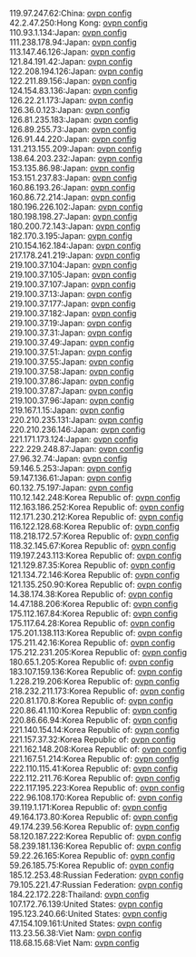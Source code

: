 119.97.247.62:China: [ovpn config](vpn/119_97_247_62.ovpn)  
42.2.47.250:Hong Kong: [ovpn config](vpn/42_2_47_250.ovpn)  
110.93.1.134:Japan: [ovpn config](vpn/110_93_1_134.ovpn)  
111.238.178.94:Japan: [ovpn config](vpn/111_238_178_94.ovpn)  
113.147.46.126:Japan: [ovpn config](vpn/113_147_46_126.ovpn)  
121.84.191.42:Japan: [ovpn config](vpn/121_84_191_42.ovpn)  
122.208.194.126:Japan: [ovpn config](vpn/122_208_194_126.ovpn)  
122.211.89.156:Japan: [ovpn config](vpn/122_211_89_156.ovpn)  
124.154.83.136:Japan: [ovpn config](vpn/124_154_83_136.ovpn)  
126.22.21.173:Japan: [ovpn config](vpn/126_22_21_173.ovpn)  
126.36.0.123:Japan: [ovpn config](vpn/126_36_0_123.ovpn)  
126.81.235.183:Japan: [ovpn config](vpn/126_81_235_183.ovpn)  
126.89.255.73:Japan: [ovpn config](vpn/126_89_255_73.ovpn)  
126.91.44.220:Japan: [ovpn config](vpn/126_91_44_220.ovpn)  
131.213.155.209:Japan: [ovpn config](vpn/131_213_155_209.ovpn)  
138.64.203.232:Japan: [ovpn config](vpn/138_64_203_232.ovpn)  
153.135.86.98:Japan: [ovpn config](vpn/153_135_86_98.ovpn)  
153.151.237.83:Japan: [ovpn config](vpn/153_151_237_83.ovpn)  
160.86.193.26:Japan: [ovpn config](vpn/160_86_193_26.ovpn)  
160.86.72.214:Japan: [ovpn config](vpn/160_86_72_214.ovpn)  
180.196.226.102:Japan: [ovpn config](vpn/180_196_226_102.ovpn)  
180.198.198.27:Japan: [ovpn config](vpn/180_198_198_27.ovpn)  
180.200.72.143:Japan: [ovpn config](vpn/180_200_72_143.ovpn)  
182.170.3.195:Japan: [ovpn config](vpn/182_170_3_195.ovpn)  
210.154.162.184:Japan: [ovpn config](vpn/210_154_162_184.ovpn)  
217.178.241.219:Japan: [ovpn config](vpn/217_178_241_219.ovpn)  
219.100.37.104:Japan: [ovpn config](vpn/219_100_37_104.ovpn)  
219.100.37.105:Japan: [ovpn config](vpn/219_100_37_105.ovpn)  
219.100.37.107:Japan: [ovpn config](vpn/219_100_37_107.ovpn)  
219.100.37.13:Japan: [ovpn config](vpn/219_100_37_13.ovpn)  
219.100.37.177:Japan: [ovpn config](vpn/219_100_37_177.ovpn)  
219.100.37.182:Japan: [ovpn config](vpn/219_100_37_182.ovpn)  
219.100.37.19:Japan: [ovpn config](vpn/219_100_37_19.ovpn)  
219.100.37.31:Japan: [ovpn config](vpn/219_100_37_31.ovpn)  
219.100.37.49:Japan: [ovpn config](vpn/219_100_37_49.ovpn)  
219.100.37.51:Japan: [ovpn config](vpn/219_100_37_51.ovpn)  
219.100.37.55:Japan: [ovpn config](vpn/219_100_37_55.ovpn)  
219.100.37.58:Japan: [ovpn config](vpn/219_100_37_58.ovpn)  
219.100.37.86:Japan: [ovpn config](vpn/219_100_37_86.ovpn)  
219.100.37.87:Japan: [ovpn config](vpn/219_100_37_87.ovpn)  
219.100.37.96:Japan: [ovpn config](vpn/219_100_37_96.ovpn)  
219.167.1.15:Japan: [ovpn config](vpn/219_167_1_15.ovpn)  
220.210.235.131:Japan: [ovpn config](vpn/220_210_235_131.ovpn)  
220.210.236.146:Japan: [ovpn config](vpn/220_210_236_146.ovpn)  
221.171.173.124:Japan: [ovpn config](vpn/221_171_173_124.ovpn)  
222.229.248.87:Japan: [ovpn config](vpn/222_229_248_87.ovpn)  
27.96.32.74:Japan: [ovpn config](vpn/27_96_32_74.ovpn)  
59.146.5.253:Japan: [ovpn config](vpn/59_146_5_253.ovpn)  
59.147.136.61:Japan: [ovpn config](vpn/59_147_136_61.ovpn)  
60.132.75.197:Japan: [ovpn config](vpn/60_132_75_197.ovpn)  
110.12.142.248:Korea Republic of: [ovpn config](vpn/110_12_142_248.ovpn)  
112.163.186.252:Korea Republic of: [ovpn config](vpn/112_163_186_252.ovpn)  
112.171.230.212:Korea Republic of: [ovpn config](vpn/112_171_230_212.ovpn)  
116.122.128.68:Korea Republic of: [ovpn config](vpn/116_122_128_68.ovpn)  
118.218.172.57:Korea Republic of: [ovpn config](vpn/118_218_172_57.ovpn)  
118.32.145.67:Korea Republic of: [ovpn config](vpn/118_32_145_67.ovpn)  
119.197.243.113:Korea Republic of: [ovpn config](vpn/119_197_243_113.ovpn)  
121.129.87.35:Korea Republic of: [ovpn config](vpn/121_129_87_35.ovpn)  
121.134.72.146:Korea Republic of: [ovpn config](vpn/121_134_72_146.ovpn)  
121.135.250.90:Korea Republic of: [ovpn config](vpn/121_135_250_90.ovpn)  
14.38.174.38:Korea Republic of: [ovpn config](vpn/14_38_174_38.ovpn)  
14.47.188.206:Korea Republic of: [ovpn config](vpn/14_47_188_206.ovpn)  
175.112.167.84:Korea Republic of: [ovpn config](vpn/175_112_167_84.ovpn)  
175.117.64.28:Korea Republic of: [ovpn config](vpn/175_117_64_28.ovpn)  
175.201.138.113:Korea Republic of: [ovpn config](vpn/175_201_138_113.ovpn)  
175.211.42.16:Korea Republic of: [ovpn config](vpn/175_211_42_16.ovpn)  
175.212.231.205:Korea Republic of: [ovpn config](vpn/175_212_231_205.ovpn)  
180.65.1.205:Korea Republic of: [ovpn config](vpn/180_65_1_205.ovpn)  
183.107.159.136:Korea Republic of: [ovpn config](vpn/183_107_159_136.ovpn)  
1.228.219.206:Korea Republic of: [ovpn config](vpn/1_228_219_206.ovpn)  
218.232.211.173:Korea Republic of: [ovpn config](vpn/218_232_211_173.ovpn)  
220.81.170.8:Korea Republic of: [ovpn config](vpn/220_81_170_8.ovpn)  
220.86.41.110:Korea Republic of: [ovpn config](vpn/220_86_41_110.ovpn)  
220.86.66.94:Korea Republic of: [ovpn config](vpn/220_86_66_94.ovpn)  
221.140.154.14:Korea Republic of: [ovpn config](vpn/221_140_154_14.ovpn)  
221.157.37.32:Korea Republic of: [ovpn config](vpn/221_157_37_32.ovpn)  
221.162.148.208:Korea Republic of: [ovpn config](vpn/221_162_148_208.ovpn)  
221.167.51.214:Korea Republic of: [ovpn config](vpn/221_167_51_214.ovpn)  
222.110.115.41:Korea Republic of: [ovpn config](vpn/222_110_115_41.ovpn)  
222.112.211.76:Korea Republic of: [ovpn config](vpn/222_112_211_76.ovpn)  
222.117.195.223:Korea Republic of: [ovpn config](vpn/222_117_195_223.ovpn)  
222.96.108.170:Korea Republic of: [ovpn config](vpn/222_96_108_170.ovpn)  
39.119.1.171:Korea Republic of: [ovpn config](vpn/39_119_1_171.ovpn)  
49.164.173.80:Korea Republic of: [ovpn config](vpn/49_164_173_80.ovpn)  
49.174.239.56:Korea Republic of: [ovpn config](vpn/49_174_239_56.ovpn)  
58.120.187.222:Korea Republic of: [ovpn config](vpn/58_120_187_222.ovpn)  
58.239.181.136:Korea Republic of: [ovpn config](vpn/58_239_181_136.ovpn)  
59.22.26.165:Korea Republic of: [ovpn config](vpn/59_22_26_165.ovpn)  
59.26.185.75:Korea Republic of: [ovpn config](vpn/59_26_185_75.ovpn)  
185.12.253.48:Russian Federation: [ovpn config](vpn/185_12_253_48.ovpn)  
79.105.221.47:Russian Federation: [ovpn config](vpn/79_105_221_47.ovpn)  
184.22.172.228:Thailand: [ovpn config](vpn/184_22_172_228.ovpn)  
107.172.76.139:United States: [ovpn config](vpn/107_172_76_139.ovpn)  
195.123.240.66:United States: [ovpn config](vpn/195_123_240_66.ovpn)  
47.154.109.161:United States: [ovpn config](vpn/47_154_109_161.ovpn)  
113.23.56.38:Viet Nam: [ovpn config](vpn/113_23_56_38.ovpn)  
118.68.15.68:Viet Nam: [ovpn config](vpn/118_68_15_68.ovpn)  
